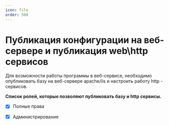 ```yaml
---
icon: file 
order: 500
---
```


# Публикация конфигурации на веб-сервере и публикация web\http сервисов

Для возможности работы программы в веб-сервисе, необходимо опубликовать базу на веб-сервере apache/iis и настроить работу http - сервисов.

**Список ролей, которые позволяют публиковать базу и http сервисы.**
* [x] Полные права
* [x] Администрирование

